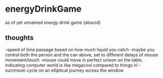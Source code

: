 # energyDrinkGame
as of yet unnamed energy drink game (absurd)

## thoughts

 -speed of time passage based on how much liquid you catch
 -maybe you control both the person and the can above, set to different delays of mouse movement/touch
 -mouse could move in perfect unison on the table, indicating computer world is like megacool compared to things irl
 -sun/moon cycle on an elliptical journey across the window
 